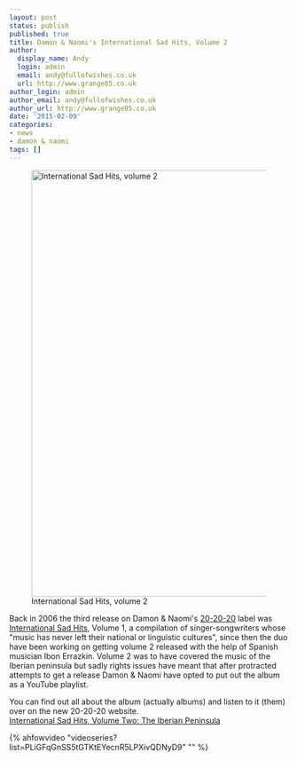 ```yaml
---
layout: post
status: publish
published: true
title: Damon & Naomi's International Sad Hits, Volume 2
author:
  display_name: Andy
  login: admin
  email: andy@fullofwishes.co.uk
  url: http://www.grange85.co.uk
author_login: admin
author_email: andy@fullofwishes.co.uk
author_url: http://www.grange85.co.uk
date: '2015-02-09'
categories:
- news
- damon & naomi
tags: []
---
```

<p><figure class="caption aligncenter"><img src="https://media.fullofwishes.co.uk/03-damon_and_naomi/pictures/international-sad-hits-2-letter.jpg" width="1024" height="768" alt="International Sad Hits, volume 2" class /><figcaption class="caption-text"> International Sad Hits, volume 2</figcaption></figure>
Back in 2006 the third release on Damon & Naomi's <a href="http://www.20-20-20.com/">20-20-20</a> label was <a href="http://www.20-20-20.com/internationalsadhits/">International Sad Hits</a>, Volume 1, a compilation of singer-songwriters whose "music has never left their national or linguistic cultures", since then the duo have been working on getting volume 2 released with the help of Spanish musician Ibon Errazkin. Volume 2 was to have covered the music of the Iberian peninsula but sadly rights issues have meant that after protracted attempts to get a release Damon & Naomi have opted to put out the album as a YouTube playlist.</p>
<p>You can find out all about the album (actually albums) and listen to it (them) over on the new 20-20-20 website.<br />
<a href="http://www.20-20-20.com/ish02">International Sad Hits, Volume Two: The Iberian Peninsula</a></p>

{% ahfowvideo "videoseries?list=PLiGFqGnSS5tGTKtEYecnR5LPXivQDNyD9" "" %}

